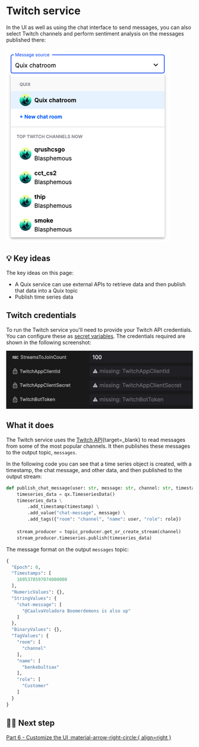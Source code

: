 # Twitch service

In the UI as well as using the chat interface to send messages, you can also select Twitch channels and perform sentiment analysis on the messages published there:

![Twitch channels](./images/twitch-channels.png)

## 💡 Key ideas

The key ideas on this page:

* A Quix service can use external APIs to retrieve data and then publish that data into a Quix topic
* Publish time series data

## Twitch credentials

To run the Twitch service you'll need to provide your Twitch API credentials. You can configure these as [secret variables](../../how-to/environment-variables.md#secrets-management). The credentials required are shown in the following screenshot:

![Twitch credentials](../sentiment-analysis/images/twitch-credentials.png)

## What it does

The Twitch service uses the [Twitch API](https://dev.twitch.tv/docs/api/){target=_blank} to read messages from some of the most popular channels. It then publishes these messages to the output topic, `messages`. 

In the following code you can see that a time series object is created, with a timestamp, the chat message, and other data, and then published to the output stream:

``` python
def publish_chat_message(user: str, message: str, channel: str, timestamp: datetime, role: str = "Customer"):
    timeseries_data = qx.TimeseriesData()
    timeseries_data \
        .add_timestamp(timestamp) \
        .add_value("chat-message", message) \
        .add_tags({"room": "channel", "name": user, "role": role})

    stream_producer = topic_producer.get_or_create_stream(channel)
    stream_producer.timeseries.publish(timeseries_data)
```

The message format on the output `messages` topic:

``` python
{
  "Epoch": 0,
  "Timestamps": [
    1695378597074000000
  ],
  "NumericValues": {},
  "StringValues": {
    "chat-message": [
      "@CaalvaVoladora Boomerdemons is also up"
    ]
  },
  "BinaryValues": {},
  "TagValues": {
    "room": [
      "channel"
    ],
    "name": [
      "benkebultsax"
    ],
    "role": [
      "Customer"
    ]
  }
}
```

## 🏃‍♀️ Next step

[Part 6 - Customize the UI :material-arrow-right-circle:{ align=right }](customize-the-ui.md)


